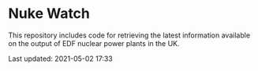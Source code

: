 # Nuke Watch

This repository includes code for retrieving the latest information available on the output of EDF nuclear power plants in the UK.

Last updated: 2021-05-02 17:33